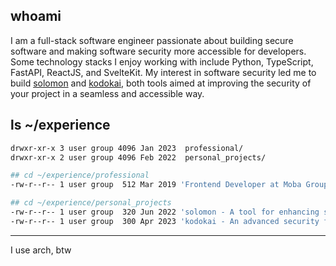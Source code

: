 ## whoami
I am a full-stack software engineer passionate about building secure software and making software security more accessible for developers. Some technology stacks I enjoy working with include Python, TypeScript, FastAPI, ReactJS, and SvelteKit. My interest in software security led me to build [solomon](https://github.com/tuffgniuz/solomon) and [kodokai](https://kodokai.io), both tools aimed at improving the security of your project in a seamless and accessible way.

## ls ~/experience
```bash
drwxr-xr-x 3 user group 4096 Jan 2023  professional/
drwxr-xr-x 2 user group 4096 Feb 2022  personal_projects/

## cd ~/experience/professional
-rw-r--r-- 1 user group  512 Mar 2019 'Frontend Developer at Moba Group - Building complex UIs for machines in a scrum team, working closely with different stakeholders.'

## cd ~/experience/personal_projects
-rw-r--r-- 1 user group  320 Jun 2022 'solomon - A tool for enhancing software security, making it accessible and straightforward for developers.'
-rw-r--r-- 1 user group  300 Apr 2023 'kodokai - An advanced security framework to safeguard applications effectively.'
```
---
I use arch, btw

